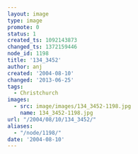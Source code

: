 ```yaml
---
layout: image
type: image
promote: 0
status: 1
created_ts: 1092143873
changed_ts: 1372159446
node_id: 1198
title: '134_3452'
author: anj
created: '2004-08-10'
changed: '2013-06-25'
tags:
  - Christchurch
images:
  - src: image/images/134_3452-1198.jpg
    name: 134_3452-1198.jpg
url: "/2004/08/10/134_3452/"
aliases:
  - "/node/1198/"
date: '2004-08-10'
---
```


